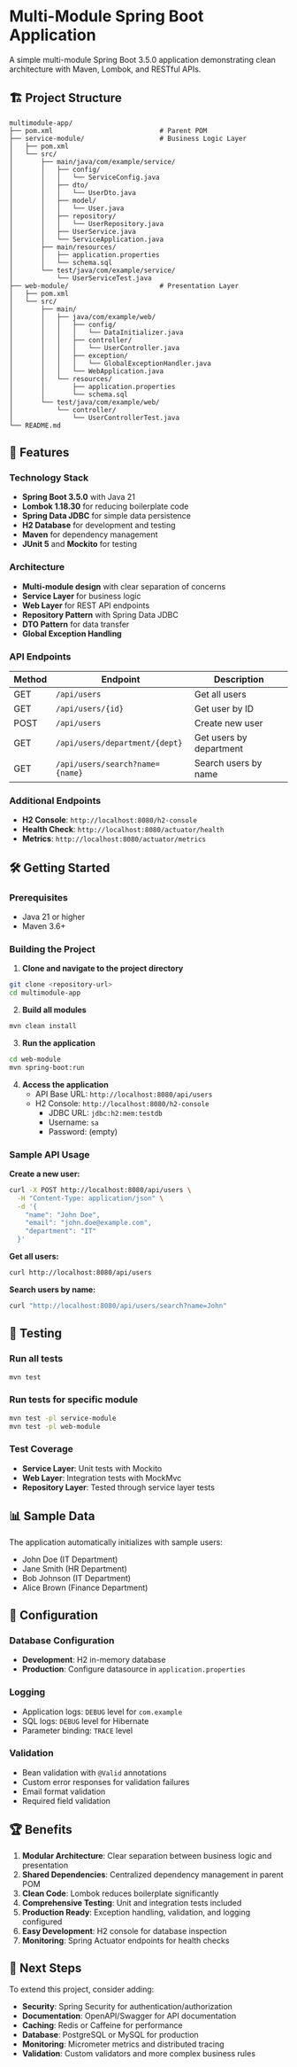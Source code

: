 # Multi-Module Spring Boot Application

A simple multi-module Spring Boot 3.5.0 application demonstrating clean architecture with Maven, Lombok, and RESTful APIs.

## 🏗️ Project Structure

```
multimodule-app/
├── pom.xml                           # Parent POM
├── service-module/                   # Business Logic Layer
│   ├── pom.xml
│   └── src/
│       ├── main/java/com/example/service/
│       │   ├── config/
│       │   │   └── ServiceConfig.java
│       │   ├── dto/
│       │   │   └── UserDto.java
│       │   ├── model/
│       │   │   └── User.java
│       │   ├── repository/
│       │   │   └── UserRepository.java
│       │   ├── UserService.java
│       │   └── ServiceApplication.java
│       ├── main/resources/
│       │   ├── application.properties
│       │   └── schema.sql
│       └── test/java/com/example/service/
│           └── UserServiceTest.java
├── web-module/                       # Presentation Layer
│   ├── pom.xml
│   └── src/
│       ├── main/
│       │   ├── java/com/example/web/
│       │   │   ├── config/
│       │   │   │   └── DataInitializer.java
│       │   │   ├── controller/
│       │   │   │   └── UserController.java
│       │   │   ├── exception/
│       │   │   │   └── GlobalExceptionHandler.java
│       │   │   └── WebApplication.java
│       │   └── resources/
│       │       ├── application.properties
│       │       └── schema.sql
│       └── test/java/com/example/web/
│           └── controller/
│               └── UserControllerTest.java
└── README.md
```

## 🚀 Features

### Technology Stack
- **Spring Boot 3.5.0** with Java 21
- **Lombok 1.18.30** for reducing boilerplate code
- **Spring Data JDBC** for simple data persistence
- **H2 Database** for development and testing
- **Maven** for dependency management
- **JUnit 5** and **Mockito** for testing

### Architecture
- **Multi-module design** with clear separation of concerns
- **Service Layer** for business logic
- **Web Layer** for REST API endpoints
- **Repository Pattern** with Spring Data JDBC
- **DTO Pattern** for data transfer
- **Global Exception Handling**

### API Endpoints

| Method | Endpoint | Description |
|--------|----------|-------------|
| GET | `/api/users` | Get all users |
| GET | `/api/users/{id}` | Get user by ID |
| POST | `/api/users` | Create new user |
| GET | `/api/users/department/{dept}` | Get users by department |
| GET | `/api/users/search?name={name}` | Search users by name |

### Additional Endpoints
- **H2 Console**: `http://localhost:8080/h2-console`
- **Health Check**: `http://localhost:8080/actuator/health`
- **Metrics**: `http://localhost:8080/actuator/metrics`

## 🛠️ Getting Started

### Prerequisites
- Java 21 or higher
- Maven 3.6+ 

### Building the Project

1. **Clone and navigate to the project directory**
```bash
git clone <repository-url>
cd multimodule-app
```

2. **Build all modules**
```bash
mvn clean install
```

3. **Run the application**
```bash
cd web-module
mvn spring-boot:run
```

4. **Access the application**
   - API Base URL: `http://localhost:8080/api/users`
   - H2 Console: `http://localhost:8080/h2-console`
     - JDBC URL: `jdbc:h2:mem:testdb`
     - Username: `sa`
     - Password: (empty)

### Sample API Usage

**Create a new user:**
```bash
curl -X POST http://localhost:8080/api/users \
  -H "Content-Type: application/json" \
  -d '{
    "name": "John Doe",
    "email": "john.doe@example.com",
    "department": "IT"
  }'
```

**Get all users:**
```bash
curl http://localhost:8080/api/users
```

**Search users by name:**
```bash
curl "http://localhost:8080/api/users/search?name=John"
```

## 🧪 Testing

### Run all tests
```bash
mvn test
```

### Run tests for specific module
```bash
mvn test -pl service-module
mvn test -pl web-module
```

### Test Coverage
- **Service Layer**: Unit tests with Mockito
- **Web Layer**: Integration tests with MockMvc
- **Repository Layer**: Tested through service layer tests

## 📊 Sample Data

The application automatically initializes with sample users:
- John Doe (IT Department)
- Jane Smith (HR Department)  
- Bob Johnson (IT Department)
- Alice Brown (Finance Department)

## 🔧 Configuration

### Database Configuration
- **Development**: H2 in-memory database
- **Production**: Configure datasource in `application.properties`

### Logging
- Application logs: `DEBUG` level for `com.example`
- SQL logs: `DEBUG` level for Hibernate
- Parameter binding: `TRACE` level

### Validation
- Bean validation with `@Valid` annotations
- Custom error responses for validation failures
- Email format validation
- Required field validation

## 🏆 Benefits

1. **Modular Architecture**: Clear separation between business logic and presentation
2. **Shared Dependencies**: Centralized dependency management in parent POM
3. **Clean Code**: Lombok reduces boilerplate significantly
4. **Comprehensive Testing**: Unit and integration tests included
5. **Production Ready**: Exception handling, validation, and logging configured
6. **Easy Development**: H2 console for database inspection
7. **Monitoring**: Spring Actuator endpoints for health checks

## 🚀 Next Steps

To extend this project, consider adding:
- **Security**: Spring Security for authentication/authorization
- **Documentation**: OpenAPI/Swagger for API documentation
- **Caching**: Redis or Caffeine for performance
- **Database**: PostgreSQL or MySQL for production
- **Monitoring**: Micrometer metrics and distributed tracing
- **Validation**: Custom validators and more complex business rules